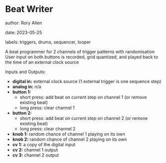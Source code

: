 # Beat Writer

author: Rory Allen

date: 2023-05-25

labels: triggers, drums, sequencer, looper

A beat programmer for 2 channels of trigger patterns with randomisation
User input on both buttons is recorded, grid quantized, and played back to the time of an external clock source

Inputs and Outputs:
- **digital in:** external clock source (1 external trigger is one sequence step)
- **analog in:** n/a
- **button 1:**  
	- short press: add beat on current step on channel 1 (or remove existing beat)
	- long press: clear channel 1
- **button 2:**  
	- short press: add beat on current step on channel 2 (or remove existing beat)
	- long press: clear channel 2
- **knob 1:** random chance of channel 1 playing on its own
- **knob 2:** random chance of channel 2 playing on its own
- **cv 1:** a copy of the digital input
- **cv 2:** channel 1 output
- **cv 3:** channel 2 output